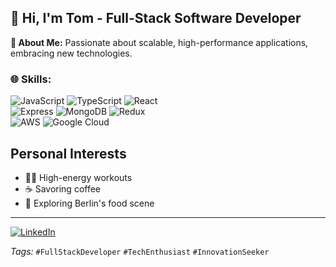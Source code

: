 <h2>👋 Hi, I'm Tom - Full-Stack Software Developer</h2>

<p><strong>🚀 About Me:</strong> Passionate about scalable, high-performance applications, embracing new technologies.</p>

<h3>🌐 Skills:</h3>
<p>
  <img alt="JavaScript" src="https://img.shields.io/badge/JavaScript-F7DF1E?style=for-the-badge&logo=javascript&logoColor=black" />
  <img alt="TypeScript" src="https://img.shields.io/badge/TypeScript-007ACC?style=for-the-badge&logo=typescript&logoColor=white" />
  <img alt="React" src="https://img.shields.io/badge/React-20232A?style=for-the-badge&logo=react&logoColor=61DAFB" /><br/>
  <img alt="Express" src="https://img.shields.io/badge/Express.js-404D59?style=for-the-badge" />
  <img alt="MongoDB" src="https://img.shields.io/badge/MongoDB-4EA94B?style=for-the-badge&logo=mongodb&logoColor=white" />
  <img alt="Redux" src="https://img.shields.io/badge/Redux-593D88?style=for-the-badge&logo=redux&logoColor=white" /><br/>
  <img alt="AWS" src="https://img.shields.io/badge/Amazon_AWS-FF9900?style=for-the-badge&logo=amazonaws&logoColor=white" />
  <img alt="Google Cloud" src="https://img.shields.io/badge/Google_Cloud-4285F4?style=for-the-badge&logo=google-cloud&logoColor=white" />
</p>

<h2>Personal Interests</h2>
<ul>
  <li>🏋️‍♂️ High-energy workouts</li>
  <li>☕ Savoring coffee</li>
  <li>🍴 Exploring Berlin's food scene</li>
</ul>

<hr/>

<p>
  <a href="https://www.linkedin.com/in/progressivist-tom/">
    <img alt="LinkedIn" src="https://img.shields.io/badge/LinkedIn-0077B5?style=for-the-badge&logo=linkedin&logoColor=white" />
  </a>
</p>
<p><em>Tags:</em> <code>#FullStackDeveloper</code> <code>#TechEnthusiast</code> <code>#InnovationSeeker</code></p>
